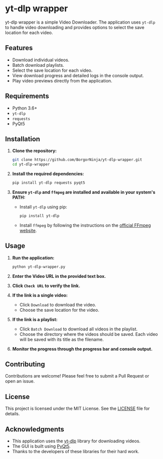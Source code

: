 # yt-dlp wrapper

yt-dlp wrapper is a simple Video Downloader. The application uses `yt-dlp` to handle video downloading and provides options to select the save location for each video.

## Features

- Download individual videos.
- Batch download playlists.
- Select the save location for each video.
- View download progress and detailed logs in the console output.
- Play video previews directly from the application.

## Requirements

- Python 3.6+
- `yt-dlp`
- `requests`
- PyQt5

## Installation

1. **Clone the repository:**

   ```bash
   git clone https://github.com/BorgorNinja/yt-dlp-wrapper.git
   cd yt-dlp-wrapper
   ```

2. **Install the required dependencies:**

   ```bash
   pip install yt-dlp requests pyqt5
   ```

3. **Ensure `yt-dlp` and `ffmpeg` are installed and available in your system's PATH:**

   - Install `yt-dlp` using pip:
     ```bash
     pip install yt-dlp
     ```

   - Install `ffmpeg` by following the instructions on the [official FFmpeg website](https://ffmpeg.org/download.html).

## Usage

1. **Run the application:**

   ```bash
   python yt-dlp-wrapper.py
   ```

2. **Enter the Video URL in the provided text box.**

3. **Click `Check URL` to verify the link.**

4. **If the link is a single video:**
   - Click `Download` to download the video.
   - Choose the save location for the video.

5. **If the link is a playlist:**
   - Click `Batch Download` to download all videos in the playlist.
   - Choose the directory where the videos should be saved. Each video will be saved with its title as the filename.

6. **Monitor the progress through the progress bar and console output.**

## Contributing

Contributions are welcome! Please feel free to submit a Pull Request or open an issue.

## License

This project is licensed under the MIT License. See the [LICENSE](LICENSE) file for details.

## Acknowledgments

- This application uses the [yt-dlp](https://github.com/yt-dlp/yt-dlp) library for downloading videos.
- The GUI is built using [PyQt5](https://riverbankcomputing.com/software/pyqt/intro).
- Thanks to the developers of these libraries for their hard work.
